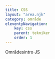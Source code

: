 ```yaml
---
title: CSS
layout: "area.njk"
category: område
eleventyNavigation:
    key: css
    parent: tekniker
    order: 1
---
```


Områdesintro JS